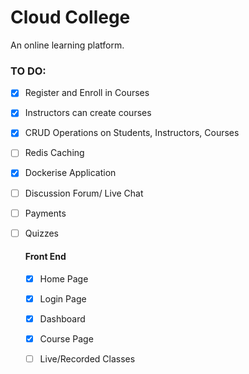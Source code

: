 # Cloud College

An online learning platform.

### TO DO:

- [X] Register and Enroll in Courses
- [X] Instructors can create courses 
- [X] CRUD Operations on Students, Instructors, Courses
- [ ] Redis Caching
- [X] Dockerise Application
- [ ] Discussion Forum/ Live Chat
- [ ] Payments
- [ ] Quizzes
  

  #### Front End
  - [X] Home Page
  - [X] Login Page
  - [X] Dashboard
  - [X] Course Page
  - [ ] Live/Recorded Classes

